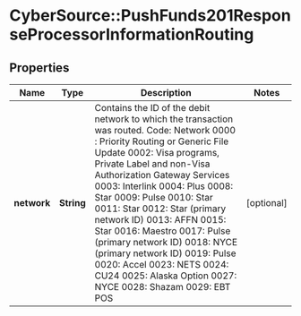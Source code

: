 # CyberSource::PushFunds201ResponseProcessorInformationRouting

## Properties
Name | Type | Description | Notes
------------ | ------------- | ------------- | -------------
**network** | **String** | Contains the ID of the debit network to which the transaction was routed.  Code: Network  0000 : Priority Routing or Generic File Update  0002: Visa programs, Private Label and non-Visa Authorization Gateway Services  0003: Interlink  0004: Plus  0008: Star  0009: Pulse  0010: Star  0011: Star  0012: Star (primary network ID)  0013: AFFN  0015: Star  0016: Maestro  0017: Pulse (primary network ID)  0018: NYCE (primary network ID)  0019: Pulse  0020: Accel  0023: NETS  0024: CU24  0025: Alaska Option  0027: NYCE  0028: Shazam  0029: EBT POS  | [optional] 


